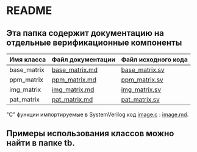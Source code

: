 # README

## Эта папка содержит документацию на отдельные верификационные компоненты

| Имя класса    | Файл документации                 | Файл исходного кода                                           |
| ------------- | --------------------------------- | ------------------------------------------------------------- |
| base_matrix   | [base_matrix.md](base_matrix.md)  | [base_matrix.sv](../../ver_classes/base_matrix.sv)            |
| ppm_matrix    | [ppm_matrix.md](ppm_matrix.md)    | [ppm_matrix.sv](../../ver_classes/ppm_matrix/ppm_matrix.sv)   |
| img_matrix    | [img_matrix.md](img_matrix.md)    | [img_matrix.sv](../../ver_classes/img_matrix/img_matrix.sv)   |
| pat_matrix    | [pat_matrix.md](pat_matrix.md)    | [pat_matrix.sv](../../ver_classes/pat_matrix/pat_matrix.sv)   |

"C" функции импортируемые в SystemVerilog код [image.c](../../ver_classes/dpi_src/image.c) : [image.md](image.md).

## Примеры использования классов можно найти в папке tb.